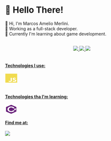 # 👋 Hello There! 
👋 Hi, I'm Marcos Amelio Merlini. <br>
🔭 Working as a full-stack developer. <br>
🌱 Currently I'm learning about game development. <br><br>

<div align="center">
  <a href="https://github.com/imarcosmerlini">
  <img height="180em" src="https://github-readme-stats.vercel.app/api?username=imarcosmerlini&show_icons=true&theme=tokyonight&include_all_commits=true&count_private=true"/>
  <img height="180em" src="https://github-readme-stats.vercel.app/api/top-langs/?username=imarcosmerlini&layout=compact&langs_count=7&theme=tokyonight"/>
  <img height="180em" src="https://github-readme-streak-stats.herokuapp.com/?user=imarcosmerlini&theme=tokyonight"/>
</div>

<div style="display: inline_block"><br>
  <h4>Technologies I use:</h4>
  <img align="center" alt="Marcos-Js" height="30" width="40" src="https://raw.githubusercontent.com/devicons/devicon/master/icons/javascript/javascript-plain.svg">
</div> 

<div style="display: inline_block"><br>
  <h4>Technologies tha I'm learning:</h4>
  <img align="center" alt="Marcos-Js" height="30" width="40" src="https://raw.githubusercontent.com/devicons/devicon/master/icons/csharp/csharp-plain.svg">
</div>

<div>
  <h4>Find me at:</h4>
  <a href="https://www.linkedin.com/in/marcosmerlini/" target="_blank"><img src="https://img.shields.io/badge/-LinkedIn-%230077B5?style=for-the-badge&logo=linkedin&logoColor=white" target="_blank"></a>
</div>
